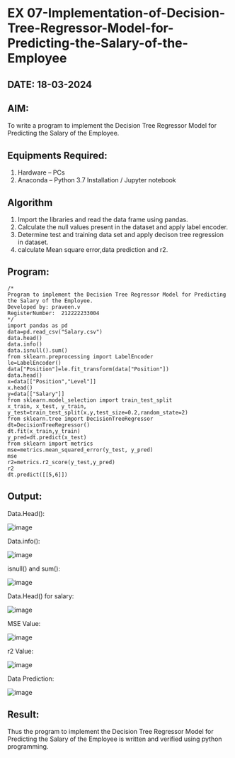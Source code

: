 # EX 07-Implementation-of-Decision-Tree-Regressor-Model-for-Predicting-the-Salary-of-the-Employee
## DATE: 18-03-2024
## AIM:
To write a program to implement the Decision Tree Regressor Model for Predicting the Salary of the Employee.

## Equipments Required:
1. Hardware – PCs
2. Anaconda – Python 3.7 Installation / Jupyter notebook

## Algorithm
1. Import the libraries and read the data frame using pandas.
2. Calculate the null values present in the dataset and apply label encoder.
3. Determine test and training data set and apply decison tree regression in dataset.
4. calculate Mean square error,data prediction and r2.

## Program:
```
/*
Program to implement the Decision Tree Regressor Model for Predicting the Salary of the Employee.
Developed by: praveen.v
RegisterNumber:  212222233004
*/
import pandas as pd
data=pd.read_csv("Salary.csv")
data.head()
data.info()
data.isnull().sum()
from sklearn.preprocessing import LabelEncoder
le=LabelEncoder()
data["Position"]=le.fit_transform(data["Position"])
data.head()
x=data[["Position","Level"]]
x.head()
y=data[["Salary"]]
from sklearn.model_selection import train_test_split
x_train, x_test, y_train, y_test=train_test_split(x,y,test_size=0.2,random_state=2)
from sklearn.tree import DecisionTreeRegressor
dt=DecisionTreeRegressor()
dt.fit(x_train,y_train)
y_pred=dt.predict(x_test)
from sklearn import metrics
mse=metrics.mean_squared_error(y_test, y_pred)
mse
r2=metrics.r2_score(y_test,y_pred)
r2
dt.predict([[5,6]])
```

## Output:
Data.Head():

![image](https://github.com/Darkwebnew/Implementation-of-Decision-Tree-Regressor-Model-for-Predicting-the-Salary-of-the-Employee/assets/143114486/ccf52b5d-069a-4577-8a4f-53a186e2a0b0)

Data.info():

![image](https://github.com/Darkwebnew/Implementation-of-Decision-Tree-Regressor-Model-for-Predicting-the-Salary-of-the-Employee/assets/143114486/f13e5cd6-60e5-460a-aca5-25333b658b82)

isnull() and sum():

![image](https://github.com/Darkwebnew/Implementation-of-Decision-Tree-Regressor-Model-for-Predicting-the-Salary-of-the-Employee/assets/143114486/d24469dd-91dc-4fb9-887d-5e977379d855)

Data.Head() for salary:

![image](https://github.com/Darkwebnew/Implementation-of-Decision-Tree-Regressor-Model-for-Predicting-the-Salary-of-the-Employee/assets/143114486/5bbb7d7d-afdd-4518-aa44-4748430ff39a)

MSE Value:

![image](https://github.com/Darkwebnew/Implementation-of-Decision-Tree-Regressor-Model-for-Predicting-the-Salary-of-the-Employee/assets/143114486/b3bfef24-f3a7-4f44-bdfe-96af43c3b7ee)

r2 Value:

![image](https://github.com/Darkwebnew/Implementation-of-Decision-Tree-Regressor-Model-for-Predicting-the-Salary-of-the-Employee/assets/143114486/6cbd9c8f-b583-4c06-b633-36518138451b)

Data Prediction:

![image](https://github.com/Darkwebnew/Implementation-of-Decision-Tree-Regressor-Model-for-Predicting-the-Salary-of-the-Employee/assets/143114486/5e32a429-c680-47d9-a196-b5cab4d3f3e9)

## Result:
Thus the program to implement the Decision Tree Regressor Model for Predicting the Salary of the Employee is written and verified using python programming.

